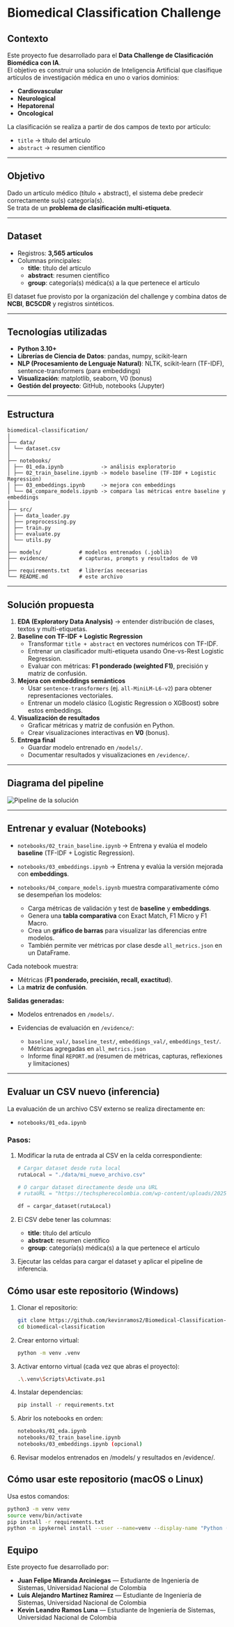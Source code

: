 # Biomedical Classification Challenge

## Contexto

Este proyecto fue desarrollado para el **Data Challenge de Clasificación Biomédica con IA**.  
El objetivo es construir una solución de Inteligencia Artificial que clasifique artículos de investigación médica en uno o varios dominios:

- **Cardiovascular**
- **Neurological**
- **Hepatorenal**
- **Oncological**

La clasificación se realiza a partir de dos campos de texto por artículo:

- `title` → título del artículo
- `abstract` → resumen científico

---

## Objetivo

Dado un artículo médico (título + abstract), el sistema debe predecir correctamente su(s) categoría(s).  
Se trata de un **problema de clasificación multi-etiqueta**.

---

## Dataset

- Registros: **3,565 artículos**
- Columnas principales:
  - **title**: título del artículo
  - **abstract**: resumen científico
  - **group**: categoría(s) médica(s) a la que pertenece el artículo

El dataset fue provisto por la organización del challenge y combina datos de **NCBI**, **BC5CDR** y registros sintéticos.

---

## Tecnologías utilizadas

- **Python 3.10+**
- **Librerías de Ciencia de Datos**: pandas, numpy, scikit-learn
- **NLP (Procesamiento de Lenguaje Natural)**: NLTK, scikit-learn (TF-IDF), sentence-transformers (para embeddings)
- **Visualización**: matplotlib, seaborn, V0 (bonus)
- **Gestión del proyecto**: GitHub, notebooks (Jupyter)

---

## Estructura

```plaintext
biomedical-classification/
│
├── data/
│ └── dataset.csv
│
├── notebooks/
│ ├── 01_eda.ipynb            -> análisis exploratorio
│ ├── 02_train_baseline.ipynb -> modelo baseline (TF-IDF + Logistic Regression)
│ ├── 03_embeddings.ipynb     -> mejora con embeddings
│ └── 04_compare_models.ipynb -> compara las métricas entre baseline y embeddings
│
├── src/
│ ├── data_loader.py
│ ├── preprocessing.py
│ ├── train.py
│ ├── evaluate.py
│ └── utils.py
│
├── models/            # modelos entrenados (.joblib)
├── evidence/          # capturas, prompts y resultados de V0
│
├── requirements.txt   # librerías necesarias
└── README.md          # este archivo
```

---

## Solución propuesta

1. **EDA (Exploratory Data Analysis)** → entender distribución de clases, textos y multi-etiquetas.
2. **Baseline con TF-IDF + Logistic Regression**
   - Transformar `title + abstract` en vectores numéricos con TF-IDF.
   - Entrenar un clasificador multi-etiqueta usando One-vs-Rest Logistic Regression.
   - Evaluar con métricas: **F1 ponderado (weighted F1)**, precisión y matriz de confusión.
3. **Mejora con embeddings semánticos**
   - Usar `sentence-transformers` (ej. `all-MiniLM-L6-v2`) para obtener representaciones vectoriales.
   - Entrenar un modelo clásico (Logistic Regression o XGBoost) sobre estos embeddings.
4. **Visualización de resultados**
   - Graficar métricas y matriz de confusión en Python.
   - Crear visualizaciones interactivas en **V0** (bonus).
5. **Entrega final**
   - Guardar modelo entrenado en `/models/`.
   - Documentar resultados y visualizaciones en `/evidence/`.

---

## Diagrama del pipeline
![Pipeline de la solución](biomedical-classification/data/diagramaPipeline.png)


---

## Entrenar y evaluar (Notebooks)

- `notebooks/02_train_baseline.ipynb` → Entrena y evalúa el modelo **baseline** (TF-IDF + Logistic Regression).
  
- `notebooks/03_embeddings.ipynb` → Entrena y evalúa la versión mejorada con **embeddings**.
  
- `notebooks/04_compare_models.ipynb` muestra comparativamente cómo se desempeñan los modelos:

  - Carga métricas de validación y test de **baseline** y **embeddings**.
  - Genera una **tabla comparativa** con Exact Match, F1 Micro y F1 Macro.
  - Crea un **gráfico de barras** para visualizar las diferencias entre modelos.
  - También permite ver métricas por clase desde `all_metrics.json` en un DataFrame.


Cada notebook muestra:  
- Métricas (**F1 ponderado, precisión, recall, exactitud**).  
- La **matriz de confusión**.  

**Salidas generadas:**  
- Modelos entrenados en `/models/`.  
- Evidencias de evaluación en `/evidence/`:
  
   - `baseline_val/`, `baseline_test/`, `embeddings_val/`, `embeddings_test/`.
   - Métricas agregadas en `all_metrics.json`
   - Informe final `REPORT.md` (resumen de métricas, capturas, reflexiones y limitaciones)

---

## Evaluar un CSV nuevo (inferencia)

La evaluación de un archivo CSV externo se realiza directamente en:  

- `notebooks/01_eda.ipynb`  

### Pasos:

1. Modificar la ruta de entrada al CSV en la celda correspondiente:  
   ```python
   # Cargar dataset desde ruta local
   rutaLocal = "./data/mi_nuevo_archivo.csv"

   # O cargar dataset directamente desde una URL
   # rutaURL = "https://techspherecolombia.com/wp-content/uploads/2025/08/challenge_data-18-ago.csv"

   df = cargar_dataset(rutaLocal)
    ```
2. El CSV debe tener las columnas:
   
    - **title**: título del artículo
    - **abstract**: resumen científico
    - **group**: categoría(s) médica(s) a la que pertenece el artículo

3. Ejecutar las celdas para cargar el dataset y aplicar el pipeline de inferencia.

## Cómo usar este repositorio (Windows)

1. Clonar el repositorio:
   ```bash
   git clone https://github.com/kevinramos2/Biomedical-Classification-Challenge.git
   cd biomedical-classification
   ```
2. Crear entorno virtual:
   ```bash
   python -m venv .venv
   ```
3. Activar entorno virtual (cada vez que abras el proyecto):
   ```bash
   .\.venv\Scripts\Activate.ps1
   ```
4. Instalar dependencias:
   ```bash
   pip install -r requirements.txt
   ```
5. Abrir los notebooks en orden:
   ```bash
   notebooks/01_eda.ipynb
   notebooks/02_train_baseline.ipynb
   notebooks/03_embeddings.ipynb (opcional)
   ```
6. Revisar modelos entrenados en /models/ y resultados en /evidence/.

## Cómo usar este repositorio (macOS o Linux)

Usa estos comandos:

```bash
python3 -m venv venv
source venv/bin/activate
pip install -r requirements.txt
python -m ipykernel install --user --name=venv --display-name "Python (venv)"
```

## Equipo

Este proyecto fue desarrollado por:

- **Juan Felipe Miranda Arciniegas** — Estudiante de Ingeniería de Sistemas, Universidad Nacional de Colombia
- **Luis Alejandro Martínez Ramírez** — Estudiante de Ingeniería de Sistemas, Universidad Nacional de Colombia
- **Kevin Leandro Ramos Luna** — Estudiante de Ingeniería de Sistemas, Universidad Nacional de Colombia
